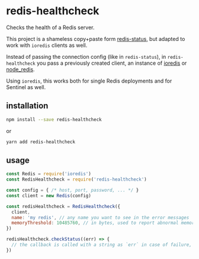 # redis-healthcheck

Checks the health of a Redis server.

This project is a shameless copy+paste form [redis-status](https://github.com/mixmaxhq/redis-status), but adapted to work with `ioredis` clients as well.

Instead of passing the connection config (like in `redis-status`), in `redis-healthcheck` you pass a previously created client, an instance of [ioredis](https://github.com/luin/ioredis) or [node_redis](https://github.com/NodeRedis/node_redis).

Using `ioredis`, this works both for single Redis deployments and for Sentinel as well.


## installation

```sh
npm install --save redis-healthcheck
```

or

```sh
yarn add redis-healthcheck
```

## usage

```javascript
const Redis = require('ioredis')
const RedisHealthcheck = require('redis-healthcheck')

const config = { /* host, port, password, ... */ }
const client = new Redis(config)

const redisHealthcheck = RedisHealthcheck({
  client,
  name: 'my redis', // any name you want to see in the error messages
  memoryThreshold: 10485760, // in bytes, used to report abnormal memory usage
})

redisHealthcheck.checkStatus((err) => {
  // the callback is called with a string as `err` in case of failure, or undefined in case of success
})
```
